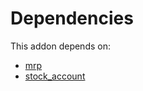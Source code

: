 # Dependencies

This addon depends on:

- [mrp](../../odoo-bringout-oca-ocb-mrp)
- [stock_account](../../odoo-bringout-oca-ocb-stock_account)
